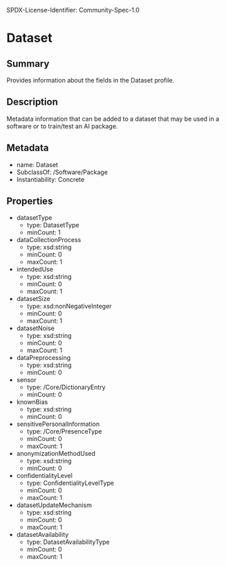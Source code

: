 SPDX-License-Identifier: Community-Spec-1.0

# Dataset

## Summary

Provides information about the fields in the Dataset profile.

## Description

Metadata information that can be added to a dataset that may be used in a software or to train/test an AI package.

## Metadata

- name: Dataset
- SubclassOf: /Software/Package
- Instantiability: Concrete

## Properties

- datasetType
  - type: DatasetType
  - minCount: 1
- dataCollectionProcess
  - type: xsd:string
  - minCount: 0
  - maxCount: 1
- intendedUse
  - type: xsd:string
  - minCount: 0
  - maxCount: 1
- datasetSize
  - type: xsd:nonNegativeInteger
  - minCount: 0
  - maxCount: 1
- datasetNoise
  - type: xsd:string
  - minCount: 0
  - maxCount: 1
- dataPreprocessing
  - type: xsd:string
  - minCount: 0
- sensor
  - type: /Core/DictionaryEntry
  - minCount: 0
- knownBias
  - type: xsd:string
  - minCount: 0
- sensitivePersonalInformation
  - type: /Core/PresenceType
  - minCount: 0
  - maxCount: 1
- anonymizationMethodUsed
  - type: xsd:string
  - minCount: 0
- confidentialityLevel
  - type: ConfidentialityLevelType
  - minCount: 0
  - maxCount: 1
- datasetUpdateMechanism
  - type: xsd:string
  - minCount: 0
  - maxCount: 1
- datasetAvailability
  - type: DatasetAvailabilityType
  - minCount: 0
  - maxCount: 1

